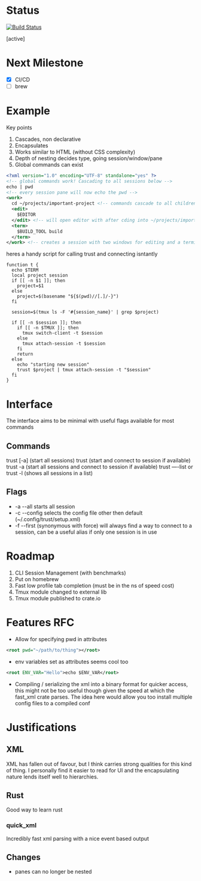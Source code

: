 # Status
[![Build Status](https://dev.azure.com/leccollier/trust/_apis/build/status/lukecollier.trust?branchName=master)](https://dev.azure.com/leccollier/trust/_build/latest?definitionId=1&branchName=master)

[active]

# Next Milestone
- [x] CI/CD
- [ ] brew

# Example 
Key points
1. Cascades, non declarative
2. Encapsulates
3. Works similar to HTML (without CSS complexity)
4. Depth of nesting decides type, going session/window/pane
5. Global commands can exist

```xml
<?xml version="1.0" encoding="UTF-8" standalone="yes" ?>
<!-- global commands work! Cascading to all sessions below -->
echo | pwd
<!-- every session pane will now echo the pwd -->
<work>
  cd ~/projects/important-project <!-- commands cascade to all children -->
  <edit>
    $EDITOR 
  </edit> <!-- will open editor with after cding into ~/projects/important-project -->
  <term>
    $BUILD_TOOL build
  </term>
</work> <!-- creates a session with two windows for editing and a terminal -->
```

heres a handy script for calling trust and connecting isntantly
```shell
function t {
  echo $TERM
  local project session
  if [[ -n $1 ]]; then
    project=$1
  else
    project=$(basename "${$(pwd)//[.]/-}")
  fi

  session=$(tmux ls -F '#{session_name}' | grep $project)

  if [[ -n $session ]]; then
    if [[ -n $TMUX ]]; then
      tmux switch-client -t $session
    else
      tmux attach-session -t $session
    fi
    return
  else
    echo "starting new session"
    trust $project | tmux attach-session -t "$session"
  fi
}
```

# Interface
The interface aims to be minimal with useful flags available for most commands
## Commands
trust \[-a\] (start all sessions)
trust <session> (start and connect to session if available)
trust -a <session> (start all sessions and connect to session if available)
trust —-list or trust -l (shows all sessions in a list)

## Flags
- -a --all starts all session
- -c --config selects the config file other then default (~/.config/trust/setup.xml)
- -f --first (synonymous with force) will always find a way to connect to a session, can be a useful alias if only one session is in use

# Roadmap
1. CLI Session Management (with benchmarks)
2. Put on homebrew 
3. Fast low profile tab completion (must be in the ns of speed cost)
4. Tmux module changed to external lib
5. Tmux module published to crate.io

# Features RFC
- Allow for specifying pwd in attributes 
```xml 
<root pwd="~/path/to/thing"></root>
```
- env variables set as attributes seems cool too
```xml 
<root ENV_VAR="Hello">echo $ENV_VAR</root>
```
- Compiling / serializing the xml into a binary format for quicker access, this might not be too useful though given the speed at which the fast\_xml crate parses. The idea here would allow you too install multiple config files to a compiled conf


# Justifications
## XML
XML has fallen out of favour, but I think carries strong qualities for this kind of thing. I personally find it easier to read for UI and the encapsulating nature lends itself well to hierarchies.
## Rust
Good way to learn rust
### quick\_xml
Incredibly fast xml parsing with a nice event based output


## Changes
- panes can no longer be nested
 
